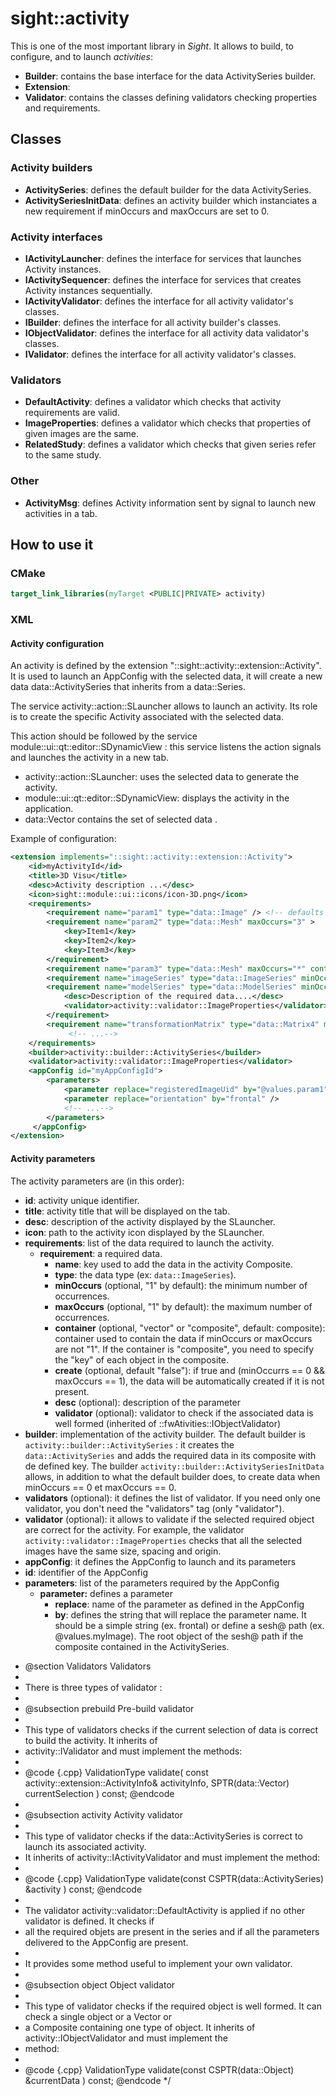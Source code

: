 # sight::activity

This is one of the most important library in _Sight_. It allows to build, to configure, and to launch _activities_:

- **Builder**: contains the base interface for the data ActivitySeries builder.
- **Extension**: 
- **Validator**: contains the classes defining validators checking properties and requirements.

## Classes

### Activity builders

- **ActivitySeries**: defines the default builder for the data ActivitySeries.
- **ActivitySeriesInitData**: defines an activity builder which instanciates a new requirement if minOccurs and maxOccurs are set to 0.

### Activity interfaces

- **IActivityLauncher**: defines the interface for services that launches Activity instances.
- **IActivitySequencer**: defines the interface for services that creates Activity instances sequentially.
- **IActivityValidator**: defines the interface for all activity validator's classes.
- **IBuilder**: defines the interface for all activity builder's classes.
- **IObjectValidator**: defines the interface for all activity data validator's classes.
- **IValidator**: defines the interface for all activity validator's classes.

### Validators

- **DefaultActivity**: defines a validator which checks that activity requirements are valid.
- **ImageProperties**: defines a validator which checks that properties of given images are the same.
- **RelatedStudy**: defines a validator which checks that given series refer to the same study.

### Other

- **ActivityMsg**: defines Activity information sent by signal to launch new activities in a tab.

## How to use it

### CMake

```cmake
target_link_libraries(myTarget <PUBLIC|PRIVATE> activity)
```

### XML

#### Activity configuration

An activity is defined by the extension "::sight::activity::extension::Activity". It is used to launch an
AppConfig with the selected data, it will create a new data data::ActivitySeries that inherits from a
data::Series.

The service activity::action::SLauncher allows to launch an activity. Its role is to create the specific
Activity associated with the selected data.

This action should be followed by the service module::ui::qt::editor::SDynamicView : this service listens the action
signals and launches the activity in a new tab.

- activity::action::SLauncher: uses the selected data to generate the activity.
- module::ui::qt::editor::SDynamicView: displays the activity in the application.
- data::Vector contains the set of selected data .
 
Example of configuration:

```xml
<extension implements="::sight::activity::extension::Activity">
    <id>myActivityId</id>
    <title>3D Visu</title>
    <desc>Activity description ...</desc>
    <icon>sight::module::ui::icons/icon-3D.png</icon>
    <requirements>
        <requirement name="param1" type="data::Image" /> <!-- defaults : minOccurs = 1, maxOccurs = 1-->
        <requirement name="param2" type="data::Mesh" maxOccurs="3" >
            <key>Item1</key>
            <key>Item2</key>
            <key>Item3</key>
        </requirement>
        <requirement name="param3" type="data::Mesh" maxOccurs="*" container="vector" />
        <requirement name="imageSeries" type="data::ImageSeries" minOccurs="0" maxOccurs="2" />
        <requirement name="modelSeries" type="data::ModelSeries" minOccurs="1" maxOccurs="1">
            <desc>Description of the required data....</desc>
            <validator>activity::validator::ImageProperties</validator>
        </requirement>
        <requirement name="transformationMatrix" type="data::Matrix4" minOccurs="0" maxOccurs="1" create="true" />
             <!-- ...-->
    </requirements>
    <builder>activity::builder::ActivitySeries</builder>
    <validator>activity::validator::ImageProperties</validator>
    <appConfig id="myAppConfigId">
        <parameters>
            <parameter replace="registeredImageUid" by="@values.param1" />
            <parameter replace="orientation" by="frontal" />
            <!-- ...-->
        </parameters>
     </appConfig>
</extension>
```

#### Activity parameters

The activity parameters are (in this order):
- **id**: activity unique identifier.
- **title**: activity title that will be displayed on the tab.
- **desc**: description of the activity displayed by the SLauncher.
- **icon**: path to the activity icon displayed by the SLauncher.
- **requirements**: list of the data required to launch the activity.
  - **requirement**: a required data.
    - **name**: key used to add the data in the activity Composite.
    - **type**: the data type (ex: ``data::ImageSeries``).
    - **minOccurs** (optional, "1" by default): the minimum number of occurrences.
    - **maxOccurs** (optional, "1" by default): the maximum number of occurrences.
    - **container** (optional, "vector" or "composite", default: composite): container used to contain the data if minOccurs or
            maxOccurs are not   "1". If the container is "composite", you need to specify the "key" of each object in the composite.
    - **create** (optional, default "false"): if true and (minOccurrs == 0 && maxOccurs == 1), the data will be automatically 
            created if it is not present.
    - **desc** (optional): description of the parameter
    - **validator** (optional): validator to check if the associated data is well formed (inherited of ::fwAtivities::IObjectValidator)
- **builder**: implementation of the activity builder. The default builder is ``activity::builder::ActivitySeries`` : it creates the
        ``data::ActivitySeries`` and adds the required data in its composite with de defined key.
        The builder ``activity::builder::ActivitySeriesInitData`` allows, in addition to what the default builder
        does, to create data when minOccurs == 0 et maxOccurs == 0.
- **validators** (optional): it defines the list of validator. If you need only one validator, you don't need the "validators"
        tag (only "validator").
- **validator** (optional): it allows to validate if the selected required object are correct for the activity.
        For example, the validator ``activity::validator::ImageProperties`` checks that all the selected images
        have the same size, spacing and origin.
- **appConfig**: it defines the AppConfig to launch and its parameters
- **id**: identifier of the AppConfig
- **parameters**: list of the parameters required by the AppConfig
  - **parameter:** defines a parameter
    - **replace**: name of the parameter as defined in the AppConfig
    - **by**: defines the string that will replace the parameter name. It should be a simple string (ex.
            frontal) or define a sesh@ path (ex. @values.myImage). The root object of the sesh@ path if the
            composite contained in the ActivitySeries.

 * @section Validators Validators
 *
 * There is three types of validator :
 *
 * @subsection prebuild Pre-build validator
 *
 * This type of validators checks if the current selection of data is correct to build the activity. It inherits of
 * activity::IValidator and must implement the methods:
 *
 * @code {.cpp}
   ValidationType validate(
           const activity::extension::ActivityInfo& activityInfo,
           SPTR(data::Vector) currentSelection ) const;
   @endcode
 *
 * @subsection activity Activity validator
 *
 * This type of validator checks if the data::ActivitySeries is correct to launch its associated activity.
 * It inherits of activity::IActivityValidator and must implement the method:
 *
 * @code {.cpp}
   ValidationType validate(const CSPTR(data::ActivitySeries) &activity ) const;
   @endcode
 *
 * The validator activity::validator::DefaultActivity is applied if no other validator is defined. It checks if
 * all the required objets are present in the series and if all the parameters delivered to the AppConfig are present.
 *
 * It provides some method useful to implement your own validator.
 *
 * @subsection object Object validator
 *
 * This type of validator checks if the required object is well formed. It can check a single object or a Vector or
 * a Composite containing one type of object. It inherits of activity::IObjectValidator and must implement the
 * method:
 *
 * @code {.cpp}
   ValidationType validate(const CSPTR(data::Object) &currentData ) const;
   @endcode
 */
